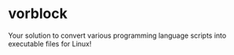 # vorblock
Your solution to convert various programming language scripts into executable files for Linux!
